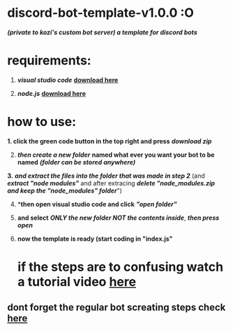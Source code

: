 # discord-bot-template-v1.0.0 :O
***(private to kozi's custom bot server) a template for discord bots***




# requirements:

1. ***visual studio code*** **[download here](https://code.visualstudio.com)**

2. ***node.js*** **[download here](https://nodejs.org/en)**
   
# how to use:

**1. click the green code button in the top right and press** ***download zip*** 
   
2. ***then create a new folder*** **named what ever you want your bot to be named** ***(folder can be stored anywhere)***
   
**3.** ***and extract the files into the folder that was made in step 2*** (and ***extract "node modules"*** and after extracing ***delete "node_modules.zip and keep the "node_modules" folder***")
 
4. ***then open visual studio code and click** ***"open folder"***
   
5. **and select** ***ONLY the new folder NOT the contents inside***, ***then press open***
   
6. **now the template is ready (start coding in "index.js"**

   # if the steps are to confusing watch a tutorial video [here](https://www.youtube.com/watch?v=CNOkDMi2lPc)
   
## dont forget the regular bot screating steps check [here](https://discord.com/developers/applications)


